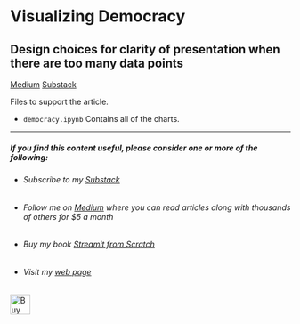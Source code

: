 # Visualizing Democracy

## Design choices for clarity of presentation when there are too many data points

[Medium](https://medium.com/p/4f3bb5ae35f9/edit) [Substack]()

Files to support the article.

- ``democracy.ipynb`` Contains all of the charts.

---

##### If you find this content useful, please consider one or more of the following:

- ###### Subscribe to my [Substack](https://technofile.substack.com/)
- ###### Follow me on  [Medium](https://medium.com/@alan-jones) where you can read articles along with thousands of others for $5 a month
- ###### Buy my book [ _Streamit from Scratch_](https://alanjones2.github.io/streamlitfromscratch/)
- ###### Visit my [web page](alanjones2.github.io)

<a href='https://ko-fi.com/M4M64THKG' target='_blank'><img height='36' style='border:0px;height:36px;' src='https://storage.ko-fi.com/cdn/kofi2.png?v=3' border='0' alt='Buy Me a Coffee at ko-fi.com' /></a>

